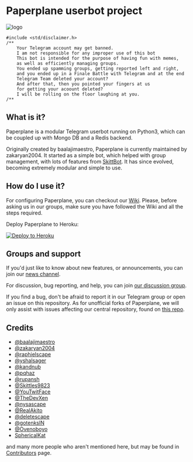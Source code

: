 # Paperplane userbot project

![logo](https://telegra.ph/file/73cf4c62b2c64f981961e.png)

```
#include <std/disclaimer.h>
/**
    Your Telegram account may get banned.
    I am not responsible for any improper use of this bot
    This bot is intended for the purpose of having fun with memes,
    as well as efficiently managing groups.
    You ended up spamming groups, getting reported left and right,
    and you ended up in a Finale Battle with Telegram and at the end
    Telegram Team deleted your account?
    And after that, then you pointed your fingers at us
    for getting your acoount deleted?
    I will be rolling on the floor laughing at you.
/**
```

## What is it?

Paperplane is a modular Telegram userbot running on Python3, which can be coupled up with Mongo DB and a Redis backend.

Originally created by baalajimaestro, Paperplane is currently maintained by zakaryan2004. It started as a simple bot,
which helped with group management, with lots of features from [SkittBot](https://github.com/skittles9823/SkittBot).
It has since evolved, becoming extremely modular and simple to use.

## How do I use it?

For configuring Paperplane, you can checkout our [Wiki](https://wiki.raphielgang.org). Please, before asking us in our groups,
make sure you have followed the Wiki and all the steps required.

Deploy Paperplane to Heroku:
<p align="left"><a href="https://heroku.com/deploy?template=https://github.com/RaphielGang/Telegram-Paperplane"> <img src="https://www.herokucdn.com/deploy/button.svg" alt="Deploy to Heroku" /></a></p>

## Groups and support

If you'd just like to know about new features, or announcements, you can join our [news channel](https://t.me/paperplanechannel).

For discussion, bug reporting, and help, you can join [our discussion group](https://t.me/tgpaperplane).

If you find a bug, don't be afraid to report it in our Telegram group or open an issue on this repository. As for unofficial
forks of Paperplane, we will only assist with issues affecting our central repository, found on [this repo](https://github.com/RaphielGang/Telegram-Userbot).

## Credits

* [@baalajimaestro](https://github.com/baalajimaestro)
* [@zakaryan2004](https://github.com/zakaryan2004)
* [@raphielscape](https://github.com/raphielscape)
* [@yshalsager](https://github.com/yshalsager)
* [@kandnub](https://github.com/kandnub)
* [@pqhaz](https://github.com/pqhaz)
* [@rupansh](https://github.com/rupansh)
* [@Skittles9823](https://github.com/Skittles9823)
* [@YouTwitFace](https://github.com/YouTwitFace)
* [@TheDevXen](https://github.com/TheDevXen)
* [@nysascape](https://github.com/nysascape)
* [@RealAkito](https://github.com/RealAkito)
* [@deletescape](https://github.com/deletescape)
* [@gotenksIN](https://github.com/gotenksIN)
* [@Ovenoboyo](https://github.com/Ovenoboyo)
* [SphericalKat](https://github.com/ATechnoHazard)

and many more people who aren't mentioned here, but may be found in [Contributors](https://github.com/RaphielGang/Telegram-Paperplane/graphs/contributors) page.
